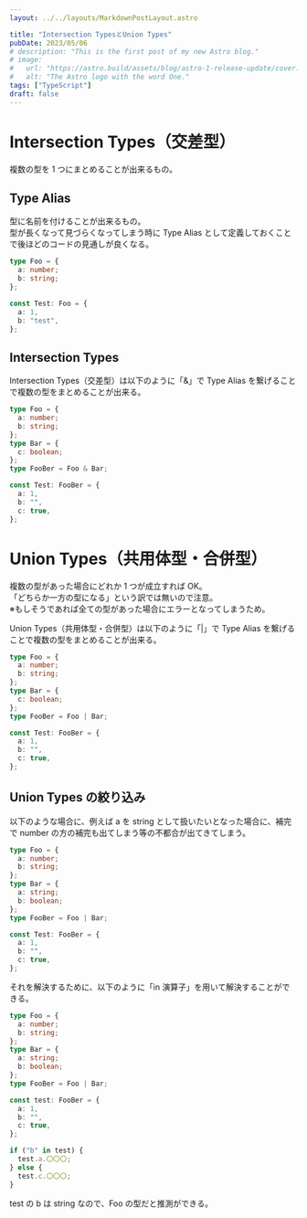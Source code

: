 ```yaml
---
layout: ../../layouts/MarkdownPostLayout.astro

title: "Intersection TypesとUnion Types"
pubDate: 2023/05/06
# description: "This is the first post of my new Astro blog."
# image:
#   url: "https://astro.build/assets/blog/astro-1-release-update/cover.jpeg"
#   alt: "The Astro logo with the word One."
tags: ["TypeScript"]
draft: false
---
```


# Intersection Types（交差型）

複数の型を 1 つにまとめることが出来るもの。

## Type Alias

型に名前を付けることが出来るもの。  
型が長くなって見づらくなってしまう時に Type Alias として定義しておくことで後ほどのコードの見通しが良くなる。

```ts
type Foo = {
  a: number;
  b: string;
};

const Test: Foo = {
  a: 1,
  b: "test",
};
```

## Intersection Types

Intersection Types（交差型）は以下のように「&」で Type Alias を繋げることで複数の型をまとめることが出来る。

```ts
type Foo = {
  a: number;
  b: string;
};
type Bar = {
  c: boolean;
};
type FooBer = Foo & Bar;

const Test: FooBer = {
  a: 1,
  b: "",
  c: true,
};
```

# Union Types（共用体型・合併型）

複数の型があった場合にどれか 1 つが成立すれば OK。  
「どちらか一方の型になる」という訳では無いので注意。  
※もしそうであれば全ての型があった場合にエラーとなってしまうため。

Union Types（共用体型・合併型）は以下のように「|」で Type Alias を繋げることで複数の型をまとめることが出来る。

```ts
type Foo = {
  a: number;
  b: string;
};
type Bar = {
  c: boolean;
};
type FooBer = Foo | Bar;

const Test: FooBer = {
  a: 1,
  b: "",
  c: true,
};
```

## Union Types の絞り込み

以下のような場合に、例えば a を string として扱いたいとなった場合に、補完で number の方の補完も出てしまう等の不都合が出てきてしまう。

```ts
type Foo = {
  a: number;
  b: string;
};
type Bar = {
  a: string;
  b: boolean;
};
type FooBer = Foo | Bar;

const Test: FooBer = {
  a: 1,
  b: "",
  c: true,
};
```

それを解決するために、以下のように「in 演算子」を用いて解決することができる。

```ts
type Foo = {
  a: number;
  b: string;
};
type Bar = {
  a: string;
  b: boolean;
};
type FooBer = Foo | Bar;

const test: FooBer = {
  a: 1,
  b: "",
  c: true,
};

if ("b" in test) {
  test.a.〇〇〇;
} else {
  test.c.〇〇〇;
}
```

test の b は string なので、Foo の型だと推測ができる。
